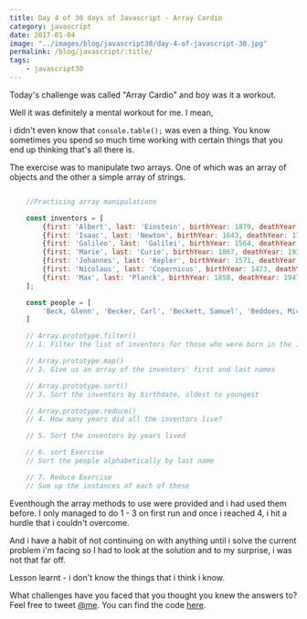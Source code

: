 ```yaml
--- 
title: Day 4 of 30 days of Javascript - Array Cardio 
category: javascript
date: 2017-01-04
image: "../images/blog/javascript30/day-4-of-javascript-30.jpg"
permalink: /blog/javascript/:title/
tags: 
    - javascript30
---
```



Today's challenge was called "Array Cardio" and boy was it a workout.

Well it was definitely a mental workout for me. I mean, 
<!--more-->
i didn't even know that `console.table();` was even a thing. 
You know sometimes you spend so much time working with certain things that you end up thinking that's all there is.

The exercise was to manipulate two arrays. One of which was an array of objects and the other a simple array of strings.

```javascript

    //Practicing array manipulations

    const inventors = [
        {first: 'Albert', last: 'Einstein', birthYear: 1879, deathYear: 1955},
        {first: 'Isaac', last: 'Newton', birthYear: 1643, deathYear: 1727},
        {first: 'Galileo', last: 'Galilei', birthYear: 1564, deathYear: 1642},
        {first: 'Marie', last: 'Curie', birthYear: 1867, deathYear: 1934},
        {first: 'Johannes', last: 'Kepler', birthYear: 1571, deathYear: 1630},
        {first: 'Nicolaus', last: 'Copernicus', birthYear: 1473, deathYear: 1543},
        {first: 'Max', last: 'Planck', birthYear: 1858, deathYear: 1947}
    ];

    const people = [
        'Beck, Glenn', 'Becker, Carl', 'Beckett, Samuel', 'Beddoes, Mick', 'Beecher, Henry', 'Beethoven, Ludwig', 'Begin, Menachem', 'Belloc, Hilaire', 'Bellow, Saul', 'Benchley, Robert', 'Benenson, Peter', 'Ben-Gurion, David', 'Benjamin, Walter', 'Benn, Tony', 'Bennington, Chester', 'Benson, Leana', 'Bent, Silas', 'Bentsen, Lloyd', 'Berger, Ric', 'Bergman, Ingmar', 'Berio, Luciano', 'Berle, Milton', 'Berlin, Irving', 'Berne, Eric', 'Bernhard, Sandra', 'Berra, Yogi', 'Berry, Halle', 'Berry, Wendell', 'Bethea, Erin', 'Bevan, Aneurin', 'Bevel, Ken', 'Biden, Joseph', 'Bierce, Ambrose', 'Biko, Steve', 'Billings, Josh', 'Biondo, Frank', 'Birrell, Augustine', 'Black, Elk', 'Blair, Robert', 'Blair, Tony', 'Blake, William'
    ]

    // Array.prototype.filter()
    // 1. Filter the list of inventors for those who were born in the 1500's

    // Array.prototype.map()
    // 2. Give us an array of the inventors' first and last names

    // Array.prototype.sort()
    // 3. Sort the inventors by birthdate, oldest to youngest

    // Array.prototype.reduce()
    // 4. How many years did all the inventors live?

    // 5. Sort the inventors by years lived

    // 6. sort Exercise
    // Sort the people alphabetically by last name

    // 7. Reduce Exercise
    // Sum up the instances of each of these

```

Eventhough the array methods to use were provided and i had used them before. I only managed to do 1 - 3 on first run and once i reached 4, i hit a hurdle that i couldn't overcome.

And i have a habit of not continuing on with anything until i solve the current problem i'm facing so I had to look at the solution and to my surprise, i was not that far off.

Lesson learnt - i don't know the things that i think i know.


What challenges have you faced that you thought you knew the answers to? Feel free to tweet <a href="https://twitter.com/{{site.twitter_username}}" target="_blank" title="Twitter">@me</a>.
You can find the code <a href="https://github.com/Rayhatron/Exploring-Javascript/tree/master/04%20-%20Array%20cardio%201" target="_blank" title="Github repo">here</a>.
